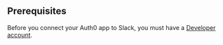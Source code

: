 ## Prerequisites
Before you connect your Auth0 app to Slack, you must have a [Developer account](https://slack.com/signin).
